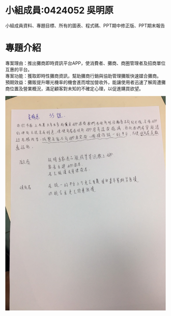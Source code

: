 # 小組成員:0424052 吳明原
小組成員資料、專題目標、所有的圖表、程式碼、PPT期中修正版、PPT期末報告
# 專題介紹
  專案理由：推出攤商即時資訊平台APP，使消費者、攤商、商圈管理者及招商單位互惠的平台。  
  專案功能：獲取即時性攤商資訊，幫助攤商行銷與協助管理攤販快速媒合攤商。  
  預期效益：攤販提升曝光機率的機會進而增加營收外，能讓使用者迅速了解周遭攤商位置及營業概況，滿足顧客對未知的不確定心理，以促進購買欲望。  


![](S__11739139.jpg)
